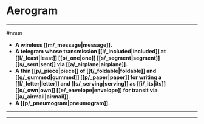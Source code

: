 # Aerogram
---
#noun
- **A wireless [[m/_message|message]].**
- **A telegram whose transmission [[i/_included|included]] at [[l/_least|least]] [[o/_one|one]] [[s/_segment|segment]] [[s/_sent|sent]] via [[a/_airplane|airplane]].**
- **A thin [[p/_piece|piece]] of [[f/_foldable|foldable]] and [[g/_gummed|gummed]] [[p/_paper|paper]] for writing a [[l/_letter|letter]] and [[s/_serving|serving]] as [[i/_its|its]] [[o/_own|own]] [[e/_envelope|envelope]] for transit via [[a/_airmail|airmail]].**
- **A [[p/_pneumogram|pneumogram]].**
---
---
